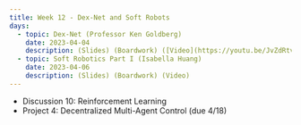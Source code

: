 ```yaml
---
title: Week 12 - Dex-Net and Soft Robots
days:
  - topic: Dex-Net (Professor Ken Goldberg)
    date: 2023-04-04
    description: (Slides) (Boardwork) ([Video](https://youtu.be/JvZdRtvId1A))
  - topic: Soft Robotics Part I (Isabella Huang)
    date: 2023-04-06
    description: (Slides) (Boardwork) (Video)
---
```


- Discussion 10: Reinforcement Learning
- Project 4: Decentralized Multi-Agent Control (due 4/18)

<a id="Week13"></a>

